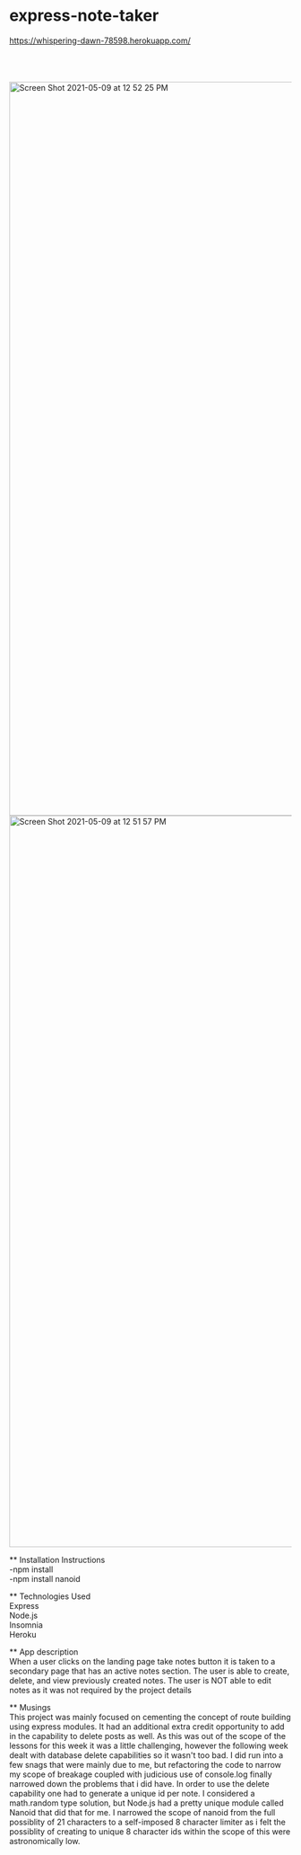 # express-note-taker

https://whispering-dawn-78598.herokuapp.com/

</br></br></br> <img width="1307" alt="Screen Shot 2021-05-09 at 12 52 25 PM" src="https://user-images.githubusercontent.com/78673754/117567617-7bfa9e00-b0c5-11eb-8f9b-3c4d66b7a62b.png">
</br> <img width="1303" alt="Screen Shot 2021-05-09 at 12 51 57 PM" src="https://user-images.githubusercontent.com/78673754/117567626-86b53300-b0c5-11eb-9a10-d55d871dc417.png">

** Installation Instructions
</br> -npm install 
</br> -npm install nanoid

** Technologies Used
</br>Express
</br>Node.js
</br>Insomnia
</br>Heroku

** App description
</br> When a user clicks on the landing page take notes button it is taken to a secondary page that has an active notes section. The user is able to create, delete, and view previously created notes. The user is NOT able to edit notes as it was not required by the project details

** Musings
</br> This project was mainly focused on cementing the concept of route building using express modules. It had an additional extra credit opportunity to add in the capability to delete posts as well. As this was out of the scope of the lessons for this week it was a little challenging, however the following week dealt with database delete capabilities so it wasn't too bad. I did run into a few snags that were mainly due to me, but refactoring the code to narrow my scope of breakage coupled with judicious use of console.log finally narrowed down the problems that i did have. In order to use the delete capability one had to generate a unique id per note. I considered a math.random type solution, but Node.js had a pretty unique module called Nanoid that did that for me. I narrowed the scope of nanoid from the full possiblity of 21 characters to a self-imposed 8 character limiter as i felt the possiblity of creating to unique 8 character ids within the scope of this were astronomically low. 

